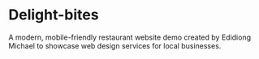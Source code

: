 # Delight-bites
A modern, mobile-friendly restaurant website demo created by Edidiong Michael to showcase web design services for local businesses.
